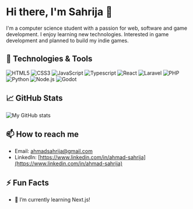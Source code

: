 # Hi there, I'm Sahrija 👋

I'm a computer science student with a passion for web, software and game development. I enjoy learning new technologies. Interested in game development and planned to build my indie games.

## 🔧 Technologies & Tools
![HTML5](https://img.shields.io/badge/HTML5-E34F26?logo=html5&logoColor=fff&style=flat-square)
![CSS3](https://img.shields.io/badge/CSS3-1572B6?logo=css3&logoColor=fff&style=flat-square)
![JavaScript](https://img.shields.io/badge/JavaScript-F7DF1E?logo=javascript&logoColor=000&style=flat-square)
![Typescript](https://img.shields.io/badge/Typescript-3178C6?logo=typescript&logoColor=fff&style=flat-square)
![React](https://img.shields.io/badge/React-61DAFB?logo=react&logoColor=000&style=flat-square)
![Laravel](https://img.shields.io/badge/Laravel-FF2D20?logo=laravel&logoColor=fff&style=flat-square)
![PHP](https://img.shields.io/badge/PHP-777BB4?logo=php&logoColor=fff&style=flat-square)
![Python](https://img.shields.io/badge/Python-3776AB?logo=python&logoColor=fff&style=flat-square)
![Node.js](https://img.shields.io/badge/Node.js-339933?logo=node.js&logoColor=fff&style=flat-square)
![Godot](https://img.shields.io/badge/Godot%20Engine-478CBF?logo=godotengine&logoColor=fff&style=flat-square)



## 📈 GitHub Stats
![My GitHub stats](https://github-readme-stats.vercel.app/api?username=sahrija&show_icons=true&hide_border=true&theme=transparent)


## 📫 How to reach me
- Email: ahmadsahrija@gmail.com
- LinkedIn: [https://www.linkedin.com/in/ahmad-sahrija](https://www.linkedin.com/in/ahmad-sahrija)


## ⚡ Fun Facts
- 🌱 I’m currently learning Next.js!
